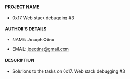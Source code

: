 #### PROJECT NAME

- 0x17. Web stack debugging #3

#### AUTHOR'S DETAILS

- NAME: Joseph Otine

- EMAIL: joeotine@gmail.com

#### DESCRIPTION

- Solutions to the tasks on 0x17. Web stack debugging #3
